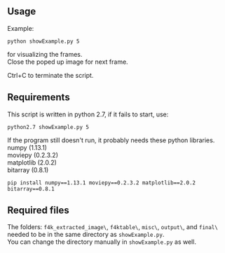 ## Usage

Example:

```
python showExample.py 5
```

for visualizing the frames.  
Close the poped up image for next frame.

Ctrl+C to terminate the script.

## Requirements

This script is written in python 2.7, if it fails to start, use:  
```
python2.7 showExample.py 5
```

If the program still doesn't run, it probably needs these python libraries.  
numpy (1.13.1)  
moviepy (0.2.3.2)  
matplotlib (2.0.2)  
bitarray (0.8.1)  

```
pip install numpy==1.13.1 moviepy==0.2.3.2 matplotlib==2.0.2 bitarray==0.8.1
```

## Required files

The folders: `f4k_extracted_image\`, `f4ktable\`, `misc\`, `output\`, and `final\` needed to be in the same directory as `showExample.py`.  
You can change the directory manually in `showExample.py` as well.

